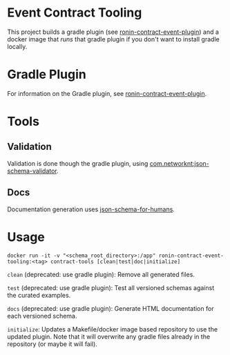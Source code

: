# Event Contract Tooling

This project builds a gradle plugin (see [ronin-contract-event-plugin](ronin-contract-event-plugin)) and a docker image that _runs_ that gradle plugin if you don't
want to install gradle locally.

# Gradle Plugin

For information on the Gradle plugin, see [ronin-contract-event-plugin](ronin-contract-event-plugin).

# Tools

## Validation

Validation is done though the gradle plugin, using [com.networknt:json-schema-validator](https://github.com/networknt/json-schema-validator).

## Docs

Documentation generation uses [json-schema-for-humans](https://github.com/coveooss/json-schema-for-humans).

# Usage

`docker run -it -v "<schema_root_directory>:/app" ronin-contract-event-tooling:<tag> contract-tools [clean|test|doc|initialize]`

`clean` (deprecated: use gradle plugin): Remove all generated files.

`test` (deprecated: use gradle plugin): Test all versioned schemas against the curated examples.

`docs` (deprecated: use gradle plugin): Generate HTML documentation for each versioned schema.

`initialize`: Updates a Makefile/docker image based repository to use the updated plugin.  Note that it will overwrite any gradle files already in the repository (or maybe it will fail).
